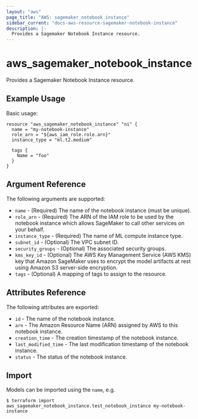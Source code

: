 ```yaml
---
layout: "aws"
page_title: "AWS: sagemaker_notebook_instance"
sidebar_current: "docs-aws-resource-sagemaker-notebook-instance"
description: |-
  Provides a Sagemaker Notebook Instance resource.
---
```


# aws_sagemaker_notebook_instance

Provides a Sagemaker Notebook Instance resource.

## Example Usage

Basic usage:

```hcl
resource "aws_sagemaker_notebook_instance" "ni" {
  name = "my-notebook-instance"
  role_arn = "${aws_iam_role.role.arn}"
  instance_type = "ml.t2.medium"

  tags {
    Name = "foo"
  }
}
```

## Argument Reference

The following arguments are supported:

* `name` - (Required) The name of the notebook instance (must be unique).
* `role_arn` - (Required) The ARN of the IAM role to be used by the notebook instance which allows SageMaker to call other services on your behalf.
* `instance_type` - (Required) The name of ML compute instance type.
* `subnet_id` - (Optional) The VPC subnet ID.
* `security_groups` - (Optional) The associated security groups.
* `kms_key_id` - (Optional) The AWS Key Management Service (AWS KMS) key that Amazon SageMaker uses to encrypt the model artifacts at rest using Amazon S3 server-side encryption.
* `tags` - (Optional) A mapping of tags to assign to the resource.

## Attributes Reference

The following attributes are exported:

* `id` - The name of the notebook instance.
* `arn` - The Amazon Resource Name (ARN) assigned by AWS to this notebook instance.
* `creation_time` - The creation timestamp of the notebook instance.
* `last_modified_time` - The last modification timestamp of the notebook instance.
* `status` -  The status of the notebook instance.

## Import

Models can be imported using the `name`, e.g.

```
$ terraform import aws_sagemaker_notebook_instance.test_notebook_instance my-notebook-instance
```